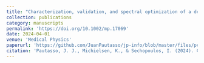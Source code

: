 ```yaml
---
title: "Characterization, validation, and spectral optimization of a dedicated breast CT system for contrast‐enhanced imaging"
collection: publications
category: manuscripts
permalink: 'https://doi.org/10.1002/mp.17069'
date: 2024-04-01
venue: 'Medical Physics'
paperurl: 'https://github.com/JuanPautasso/jp-info/blob/master/files/pcm_optimization.pdf'  
citation: 'Pautasso, J. J., Michielsen, K., & Sechopoulos, I. (2024). Characterization, validation, and spectral optimization of a dedicated breast CT system for contrast‐enhanced imaging. Medical physics, 51(5), 3322-3333.'
---
```

